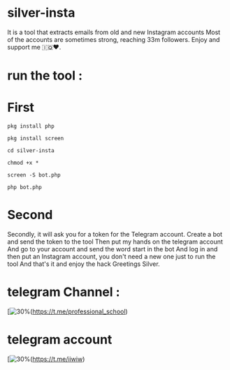# silver-insta
It is a tool that extracts emails from old and new Instagram accounts
Most of the accounts are sometimes strong,
reaching 33m followers. 
Enjoy and support me 🇮🇶♥️.


# run the tool :

# First 

`pkg install php `

`pkg install screen`

`cd silver-insta`

`chmod +x *`

`screen -S bot.php`

`php bot.php`

# Second

Secondly, it will ask you for a token for the Telegram account.
Create a bot and send the token to the tool
Then put my hands on the telegram account
And go to your account and send the word start in the bot
And log in and then put an Instagram account,
you don't need a new one just to run the tool
And that's it and enjoy the hack Greetings Silver.

# telegram Channel : 



[![30%](https://img.shields.io/badge/channel-intelegram-yellow)(https://t.me/professional_school)

# telegram account

[![30%](https://img.shields.io/badge/account-telegram-yellow)(https://t.me/iiwiw)




